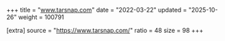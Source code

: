+++
title = "www.tarsnap.com"
date = "2022-03-22"
updated = "2025-10-26"
weight = 100791

[extra]
source = "https://www.tarsnap.com/"
ratio = 48
size = 98
+++

